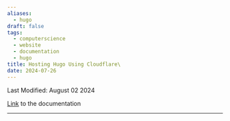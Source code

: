 ```yaml
---
aliases:
  - hugo
draft: false
tags:
  - computerscience
  - website
  - documentation
  - hugo
title: Hosting Hugo Using Cloudflare\
date: 2024-07-26
---
```

Last Modified: August 02 2024

[Link](https://developers.cloudflare.com/pages/framework-guides/deploy-a-hugo-site/) to the documentation

-------------------------------------------------------------------------------


